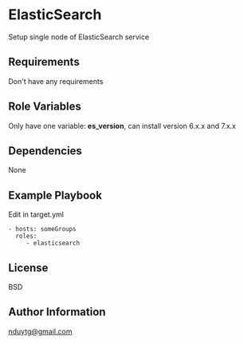 ElasticSearch
=========

Setup single node of ElasticSearch service

Requirements
------------

Don't have any requirements

Role Variables
--------------

Only have one variable: **es_version**, can install version 6.x.x and 7.x.x

Dependencies
------------

None

Example Playbook
----------------

Edit in target.yml

    - hosts: someGroups
      roles:
         - elasticsearch

License
-------

BSD

Author Information
------------------

nduytg@gmail.com
